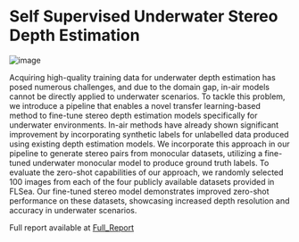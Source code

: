 # Self Supervised Underwater Stereo Depth Estimation

![image](https://github.com/user-attachments/assets/776f497a-9853-42b1-9a19-1b82a70eb1ad)

Acquiring high-quality training data for underwater depth estimation has posed numerous challenges, and due to the domain gap, in-air models cannot be directly applied to underwater scenarios. To tackle this problem, we introduce a pipeline that enables a novel transfer learning-based method to fine-tune stereo depth estimation models specifically for underwater environments. In-air methods have already shown significant improvement by incorporating synthetic labels for unlabelled data produced using existing depth estimation models. We incorporate this approach in our pipeline to generate stereo pairs from monocular datasets, utilizing a fine-tuned underwater monocular model to produce ground truth labels. To evaluate the zero-shot capabilities of our approach, we randomly selected 100 images from each of the four publicly available datasets provided in FLSea. Our fine-tuned stereo model demonstrates improved zero-shot performance on these datasets, showcasing increased depth resolution and accuracy in underwater scenarios.




Full report available at [Full_Report](Directed_Studies__Self_Supervised_Underwater_Stereo_Depth_Estimation_1172562.pdf)
